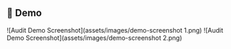 ## 📸 Demo

![Audit Demo Screenshot](assets/images/demo-screenshot 1.png)
![Audit Demo Screenshot](assets/images/demo-screenshot 2.png)
